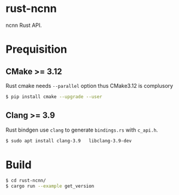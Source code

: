 # rust-ncnn

ncnn Rust API.

# Prequisition

## CMake >= 3.12

Rust cmake needs `--parallel` option thus CMake3.12 is complusory

```bash
$ pip install cmake --upgrade --user
```

## Clang >= 3.9

Rust bindgen use `clang` to generate `bindings.rs` with `c_api.h`.

```bash
$ sudo apt install clang-3.9   libclang-3.9-dev
```

# Build

```bash
$ cd rust-ncnn/
$ cargo run --example get_version
```